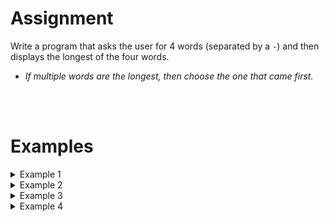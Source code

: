 # <b>Assignment</b>
Write a program that asks the user for 4 words (separated by a `-`) and then displays the longest of the four words.

- <i>If multiple words are the longest, then choose the one that came first.</i>

<br>
<br>

# <b>Examples</b>

<details markdown="1"><summary>Example 1</summary>
### Input
```console?lang=python
informaticawetenschappen-wiskunde-biologie-chemie
```

### Output
```console?lang=python
The longest of the four words is: informaticawetenschappen
```
</details>

<details markdown="1"><summary>Example 2</summary>
### Input
```console?lang=python
Python-Java-C-Rust
```

### Output
```console?lang=python
The longest of the four words is: Python
```
</details>

<details markdown="1"><summary>Example 3</summary>
### Input
```console?lang=python
Mazda-Toyota-Audi-Nissan
```

### Output
```console?lang=python
The longest of the four words is: Toyota
```
</details>

<details markdown="1"><summary>Example 4</summary>
### Input
```console?lang=python
watermeloen-kruisboog-leguaan-magenta
```

### Output
```console?lang=python
The longest of the four words is: watermeloen
```
</details>